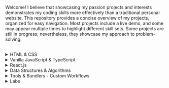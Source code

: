 Welcome! I believe that showcasing my passion projects and interests demonstrates my coding skills more effectively than a traditional personal website. This repository provides a concise overview of my projects, organized for easy navigation. Most projects include a live demo, and some may appear multiple times to highlight different skill sets. Some projects are still in progress; nevertheless, they showcase my approach to problem-solving.

<br>

<details>
<summary>HTML & CSS</summary>
<ul>
  <li><a href="https://github.com/rezabr1999/projects-js">Projects JS</a>: A comprehensive collection of HTML, CSS, and JavaScript projects.</li>
</ul>
</details>

<details>
<summary>Vanilla JavaScript & TypeScript</summary>
<ul>
  <li><a href="https://github.com/rezabr1999/projects-js">Projects JS</a>: A comprehensive collection of HTML, CSS, and JavaScript projects.</li>
  <li><a href="https://github.com/rezabr1999/coding-js">Coding JS</a>: Solutions for built-in JavaScript functions, LeetCode challenges, and DSA.</li>
  <li><a href="https://github.com/rezabr1999/file-transform-ts">File Transform TS</a>: A CLI tool for batch folder manipulation.</li>
  <li><a href="https://github.com/rezabr1999/typescript-calculator">TS Calculator</a>: A fully functional calculator built with TypeScript.</li>
</ul>
</details>

<details>
<summary>React.js</summary>
<ul>
  <li><a href="https://github.com/rezabr1999/react-starter">React Starter</a>: A simple local React login authentication app.</li>
  <li><a href="https://github.com/rezabr1999/react-task-tracker">React Task Tracker</a>: A tool for managing daily tasks, allowing you to add, edit, and delete tasks.</li>
  <li><a href="https://github.com/rezabr1999/chess-analysis">Chess Analysis</a>: Analyze chess games by manually adding games or fetching from a server.</li>
  <li><a href="https://github.com/rezabr1999/react-spaceflight-news">SpaceFlight News</a>: A news website using the SpaceFlight API.</li>
  <li><a href="https://github.com/rezabr1999/portfolio-cli">Portfolio CLI</a>: A CLI-style version of this repository built with React.</li>
  <li><a href="https://github.com/rezabr1999/react-tic-tac-toe">React Tic Tac Toe</a>: A Tic Tac Toe game built with React.</li>
</ul>
</details>

<details>
<summary>Data Structures & Algorithms</summary>
<ul>
  <li><a href="https://github.com/rezabr1999/coding-js">Coding JS</a>: Solutions for built-in JavaScript functions, LeetCode challenges, and DSA.</li>
  <li><a href="https://github.com/rezabr1999/c-lab">C Lab</a>: Various C programming projects.</li>
</ul>
</details>

<details>
<summary>Tools & Bundlers - Custom Workflows</summary>
<ul>
  <li><a href="https://github.com/rezabr1999/workflow-js">WorkFlow JS</a>: A custom front-end framework exploring how they work.</li>
</ul>
</details>

<details>
<summary>Labs</summary>
<ul>
  <li><a href="https://github.com/rezabr1999/tailwind-lab">TailwindCSS Lab</a></li>
  <li><a href="https://github.com/rezabr1999/python-lab">Python Lab</a></li>
  <li><a href="https://github.com/rezabr1999/typescript-lab">TypeScript Lab</a></li>
  <li><a href="https://github.com/rezabr1999/c-lab">C Lab</a></li>
  <li><a href="https://github.com/rezabr1999/webpack-lab">Webpack Lab</a></li>
</ul>
</details>
